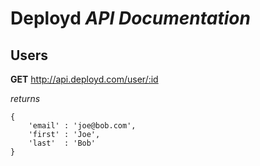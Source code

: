 # Deployd *API Documentation*

## Users

**GET** http://api.deployd.com/user/:id

*returns*

	{
		'email' : 'joe@bob.com',
		'first' : 'Joe',
		'last'  : 'Bob' 
	}
